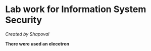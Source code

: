 # Lab work for Information System Security

_Created by Shapoval_

**There were used an elecetron**

